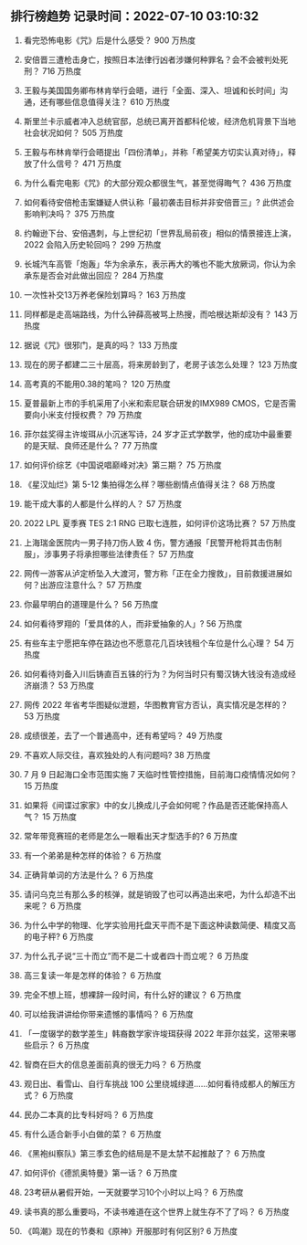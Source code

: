 
## 排行榜趋势 记录时间：2022-07-10 03:10:32
  
  1. 看完恐怖电影《咒》后是什么感受？ 900 万热度
    
  2. 安倍晋三遭枪击身亡，按照日本法律行凶者涉嫌何种罪名？会不会被判处死刑？ 716 万热度
    
  3. 王毅与美国国务卿布林肯举行会晤，进行「全面、深入、坦诚和长时间」沟通，还有哪些信息值得关注？ 610 万热度
    
  4. 斯里兰卡示威者冲入总统官邸，总统已离开首都科伦坡，经济危机背景下当地社会状况如何？ 505 万热度
    
  5. 王毅与布林肯举行会晤提出「四份清单」，并称「希望美方切实认真对待」，释放了什么信号？ 471 万热度
    
  6. 为什么看完电影《咒》的大部分观众都很生气，甚至觉得晦气？ 436 万热度
    
  7. 如何看待安倍枪击案嫌疑人供认称「最初袭击目标并非安倍晋三」? 此供述会影响判决吗？ 375 万热度
    
  8. 约翰逊下台、安倍遇刺，与上世纪初「世界乱局前夜」相似的情景接连上演，2022 会陷入历史轮回吗？ 299 万热度
    
  9. 长城汽车高管「炮轰」华为余承东，表示再大的嘴也不能大放厥词，你认为余承东是否会对此做出回应？ 284 万热度
    
  10. 一次性补交13万养老保险划算吗？ 163 万热度
    
  11. 同样都是走高端路线，为什么钟薛高被骂上热搜，而哈根达斯却没有？ 143 万热度
    
  12. 据说《咒》很邪门，是真的吗？ 133 万热度
    
  13. 现在的房子都建二三十层高，将来房龄到了，老房子该怎么处理？ 123 万热度
    
  14. 高考真的不能用0.38的笔吗？ 120 万热度
    
  15. 夏普最新上市的手机采用了小米和索尼联合研发的IMX989 CMOS，它是否需要向小米支付授权费？ 79 万热度
    
  16. 菲尔兹奖得主许埈珥从小沉迷写诗，24 岁才正式学数学，他的成功中最重要的是天赋、良师还是什么？ 77 万热度
    
  17. 如何评价综艺《中国说唱巅峰对决》第三期？ 75 万热度
    
  18. 《星汉灿烂》第 5-12 集拍得怎么样？哪些剧情点值得关注？ 68 万热度
    
  19. 能干成大事的人都是什么样的人？ 57 万热度
    
  20. 2022 LPL 夏季赛 TES 2:1 RNG 已取七连胜，如何评价这场比赛？ 57 万热度
    
  21. 上海瑞金医院内一男子持刀伤人致 4 伤，警方通报「民警开枪将其击伤制服」，涉事男子将承担哪些法律责任？ 57 万热度
    
  22. 网传一游客从泸定桥坠入大渡河，警方称「正在全力搜救」，目前救援进展如何？出游应注意什么？ 57 万热度
    
  23. 你最早明白的道理是什么？ 56 万热度
    
  24. 如何看待罗翔的「爱具体的人，而非爱抽象的人」? 56 万热度
    
  25. 有些车主宁愿把车停在路边也不愿意花几百块钱租个车位是什么心理？ 54 万热度
    
  26. 如何看待刘备入川后铸直百五铢的行为？为何当时只有蜀汉铸大钱没有造成经济崩溃？ 53 万热度
    
  27. 网传 2022 年省考华图疑似泄题，华图教育官方否认，真实情况是怎样的？ 53 万热度
    
  28. 成绩很差，去了一个普通高中，还有希望吗？ 49 万热度
    
  29. 不喜欢人际交往，喜欢独处的人有问题吗? 38 万热度
    
  30. 7 月 9 日起海口全市范围实施 7 天临时性管控措施，目前海口疫情情况如何？ 15 万热度
    
  31. 如果将《间谍过家家》中的女儿换成儿子会如何呢？作品是否还能保持高人气？ 15 万热度
    
  32. 常年带竞赛班的老师是怎么一眼看出天才型选手的? 6 万热度
    
  33. 有一个弟弟是种怎样的体验？ 6 万热度
    
  34. 正确背单词的方法是什么？ 6 万热度
    
  35. 请问乌克兰有那么多的核弹，就是销毁了也可以再造出来吧，为什么却造不出来呢？ 6 万热度
    
  36. 为什么中学的物理、化学实验用托盘天平而不是下面这种读数简便、精度又高的电子秤? 6 万热度
    
  37. 为什么孔子说“三十而立”而不是二十或者四十而立呢？ 6 万热度
    
  38. 高三复读一年是怎样的体验？ 6 万热度
    
  39. 完全不想上班，想裸辞一段时间，有什么好的建议？ 6 万热度
    
  40. 可以给我讲讲给你带来遗憾的事情吗？ 6 万热度
    
  41. 「一度辍学的数学差生」韩裔数学家许埈珥获得 2022 年菲尔兹奖，这带来哪些启示？ 6 万热度
    
  42. 智商在巨大的信息差面前真的很无力吗？ 6 万热度
    
  43. 观日出、看雪山、自行车挑战 100 公里绕城绿道......如何看待成都人的解压方式？ 6 万热度
    
  44. 民办二本真的比专科好吗？ 6 万热度
    
  45. 有什么适合新手小白做的菜？ 6 万热度
    
  46. 《黑袍纠察队》第三季玄色的结局是不是太禁不起推敲了？ 6 万热度
    
  47. 如何评价《德凯奥特曼》第一话？ 6 万热度
    
  48. 23考研从暑假开始，一天就要学习10个小时以上吗？ 6 万热度
    
  49. 读书真的那么重要吗，不读书难道在这个世界上就生存不了了吗？ 6 万热度
    
  50. 《鸣潮》现在的节奏和《原神》开服那时有何区别? 6 万热度
    